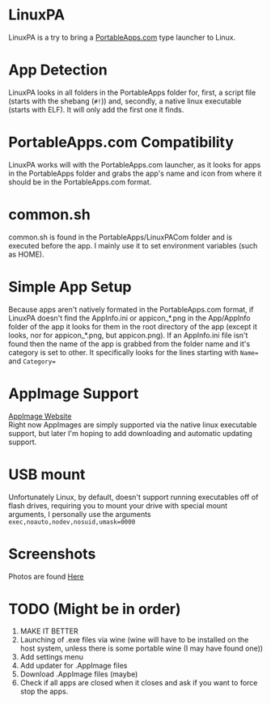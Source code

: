 # LinuxPA
LinuxPA is a try to bring a [PortableApps.com](http://portableapps.com) type launcher to Linux.  

# App Detection
LinuxPA looks in all folders in the PortableApps folder for, first, a script file (starts with the shebang (`#!`)) and, secondly, a native linux executable (starts with ELF). It will only add the first one it finds.  

# PortableApps.com Compatibility
LinuxPA works will with the PortableApps.com launcher, as it looks for apps in the PortableApps folder and grabs the app's name and icon from where it should be in the PortableApps.com format.  

# common.sh
common.sh is found in the PortableApps/LinuxPACom folder and is executed before the app. I mainly use it to set environment variables (such as HOME).  

# Simple App Setup
Because apps aren't natively formated in the PortableApps.com format, if LinuxPA doesn't find the AppInfo.ini or appicon_\*.png in the App/AppInfo folder of the app it looks for them in the root directory of the app (except it looks, nor for appicon_\*.png, but appicon.png). If an AppInfo.ini file isn't found then the name of the app is grabbed from the folder name and it's category is set to other. It specifically looks for the lines starting with `Name=` and `Category=`  

# AppImage Support
[AppImage Website](http://appimage.org)  
Right now AppImages are simply supported via the native linux executable support, but later I'm hoping to add downloading and automatic updating support.  

# USB mount
Unfortunately Linux, by default, doesn't support running executables off of flash drives, requiring you to mount your drive with special mount arguments, I personally use the arguments `exec,noauto,nodev,nosuid,umask=0000`  

# Screenshots
Photos are found [Here](https://goo.gl/photos/VtBUL6DyZTMidj5n6)

# TODO (Might be in order)
1. MAKE IT BETTER  
1. Launching of .exe files via wine (wine will have to be installed on the host system, unless there is some portable wine (I may have found one))  
1. Add settings menu  
1. Add updater for .AppImage files  
1. Download .AppImage files (maybe)  
1. Check if all apps are closed when it closes and ask if you want to force stop the apps.  
